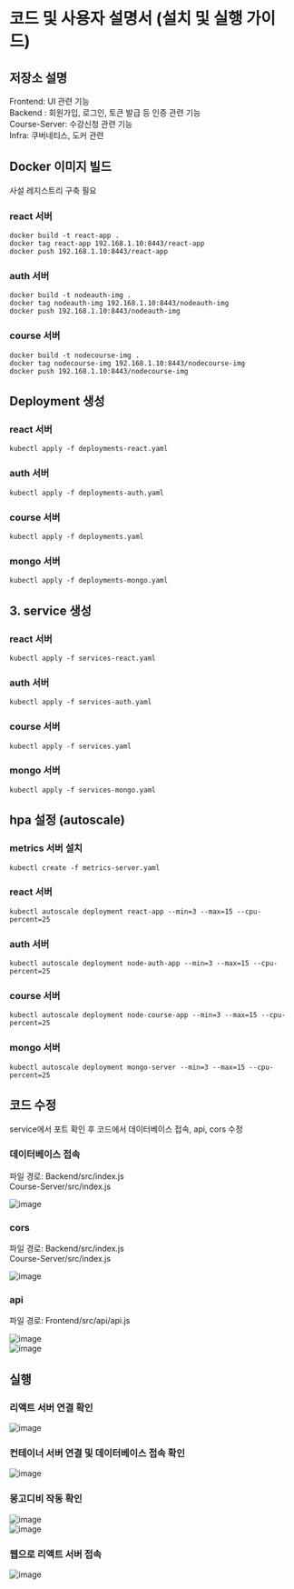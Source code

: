 # 코드 및 사용자 설명서 (설치 및 실행 가이드)

## 저장소 설명
Frontend: UI 관련 기능  
Backend : 회원가입, 로그인, 토큰 발급 등 인증 관련 기능  
Course-Server: 수강신청 관련 기능  
Infra: 쿠버네티스, 도커 관련 

## Docker 이미지 빌드

사설 레지스트리 구축 필요

### react 서버
```
docker build -t react-app .
docker tag react-app 192.168.1.10:8443/react-app
docker push 192.168.1.10:8443/react-app
```

### auth 서버
```
docker build -t nodeauth-img .
docker tag nodeauth-img 192.168.1.10:8443/nodeauth-img
docker push 192.168.1.10:8443/nodeauth-img
```

### course 서버
```
docker build -t nodecourse-img .
docker tag nodecourse-img 192.168.1.10:8443/nodecourse-img
docker push 192.168.1.10:8443/nodecourse-img
```

## Deployment 생성

### react 서버
```
kubectl apply -f deployments-react.yaml
```

### auth 서버
```
kubectl apply -f deployments-auth.yaml
```

### course 서버
```
kubectl apply -f deployments.yaml
```

### mongo 서버
```
kubectl apply -f deployments-mongo.yaml
```

## 3. service 생성

### react 서버
```
kubectl apply -f services-react.yaml
```

### auth 서버
```
kubectl apply -f services-auth.yaml
```

### course 서버
```
kubectl apply -f services.yaml
```

### mongo 서버
```
kubectl apply -f services-mongo.yaml
```

## hpa 설정 (autoscale)

### metrics 서버 설치
```
kubectl create -f metrics-server.yaml
```

### react 서버
```
kubectl autoscale deployment react-app --min=3 --max=15 --cpu-percent=25
```

### auth 서버
```
kubectl autoscale deployment node-auth-app --min=3 --max=15 --cpu-percent=25
```

### course 서버
```
kubectl autoscale deployment node-course-app --min=3 --max=15 --cpu-percent=25
```

### mongo 서버
```
kubectl autoscale deployment mongo-server --min=3 --max=15 --cpu-percent=25
```

## 코드 수정
service에서 포트 확인 후 코드에서 데이터베이스 접속, api, cors 수정

### 데이터베이스 접속
파일 경로: 
Backend/src/index.js   
Course-Server/src/index.js  

![image](https://user-images.githubusercontent.com/63990390/146634385-a72360a1-fea5-4e83-bff7-16d89c087f17.png)

### cors
파일 경로: 
Backend/src/index.js     
Course-Server/src/index.js   

![image](https://user-images.githubusercontent.com/63990390/146634409-88fde0cc-b6d4-45ed-87ef-a4df49a24f2d.png)

### api
파일 경로: Frontend/src/api/api.js

![image](https://user-images.githubusercontent.com/63990390/146634492-ab81c000-ab05-405b-a495-354e66101c33.png)  
![image](https://user-images.githubusercontent.com/63990390/146634511-9b7cfb9e-0387-4f10-b422-6c9b20974ddc.png)

## 실행

### 리액트 서버 연결 확인
![image](https://user-images.githubusercontent.com/63990390/146635620-ba9683d6-2d83-42a0-bdf0-fac35d547b19.png)

### 컨테이너 서버 연결 및 데이터베이스 접속 확인
![image](https://user-images.githubusercontent.com/63990390/146634800-da487b49-10aa-4796-98ef-eea4e068cf36.png)

### 몽고디비 작동 확인
![image](https://user-images.githubusercontent.com/63990390/146634873-3fa9d7bb-17e8-49bc-8407-378ca62a62bc.png)  
![image](https://user-images.githubusercontent.com/63990390/146634897-e1008c72-2ff9-435e-853c-849125eb3005.png)

### 웹으로 리액트 서버 접속
![image](https://user-images.githubusercontent.com/63990390/146635678-1d928918-94d5-4eb7-848b-f1102b82a6b3.png)






